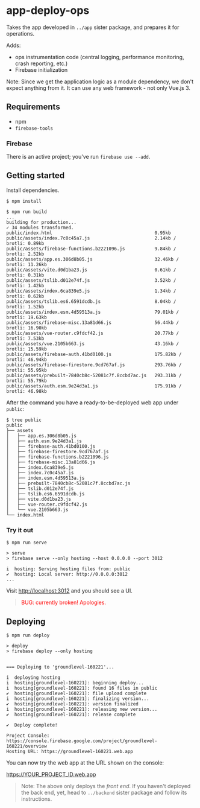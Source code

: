 # app-deploy-ops

Takes the app developed in `../app` sister package, and prepares it for operations.

Adds:

- ops instrumentation code (central logging, performance monitoring, crash reporting, etc.)
- Firebase initialization

Note: Since we get the application logic as a module dependency, we don't expect anything from it. It can use any web framework - not only Vue.js 3.

## Requirements

- npm
- `firebase-tools`

### Firebase

There is an active project; you've run `firebase use --add`.

## Getting started

Install dependencies.

```
$ npm install
```

```
$ npm run build
...
building for production...
✓ 34 modules transformed.
public/index.html                                      0.95kb
public/assets/index.7c0c45a7.js                        2.14kb / brotli: 0.89kb
public/assets/firebase-functions.b2221096.js           9.84kb / brotli: 2.52kb
public/assets/app.es.306d8b05.js                       32.46kb / brotli: 11.26kb
public/assets/vite.d0d1ba23.js                         0.61kb / brotli: 0.31kb
public/assets/tslib.d012e74f.js                        3.52kb / brotli: 1.42kb
public/assets/index.6ca839e5.js                        1.34kb / brotli: 0.62kb
public/assets/tslib.es6.6591dcdb.js                    8.04kb / brotli: 1.52kb
public/assets/index.esm.4d59513a.js                    79.01kb / brotli: 19.63kb
public/assets/firebase-misc.13a81d66.js                56.44kb / brotli: 16.90kb
public/assets/vue-router.c9fdcf42.js                   20.77kb / brotli: 7.53kb
public/assets/vue.2105b663.js                          43.16kb / brotli: 15.59kb
public/assets/firebase-auth.41bd0100.js                175.82kb / brotli: 46.94kb
public/assets/firebase-firestore.9cd767af.js           293.76kb / brotli: 55.95kb
public/assets/prebuilt-7840cb8c-52081c7f.8ccbd7ac.js   293.31kb / brotli: 55.79kb
public/assets/auth.esm.9e24d3a1.js                     175.91kb / brotli: 46.98kb
```

After the command you have a ready-to-be-deployed web app under `public`:

```
$ tree public
public
├── assets
│   ├── app.es.306d8b05.js
│   ├── auth.esm.9e24d3a1.js
│   ├── firebase-auth.41bd0100.js
│   ├── firebase-firestore.9cd767af.js
│   ├── firebase-functions.b2221096.js
│   ├── firebase-misc.13a81d66.js
│   ├── index.6ca839e5.js
│   ├── index.7c0c45a7.js
│   ├── index.esm.4d59513a.js
│   ├── prebuilt-7840cb8c-52081c7f.8ccbd7ac.js
│   ├── tslib.d012e74f.js
│   ├── tslib.es6.6591dcdb.js
│   ├── vite.d0d1ba23.js
│   ├── vue-router.c9fdcf42.js
│   └── vue.2105b663.js
└── index.html
```

### Try it out

```
$ npm run serve

> serve
> firebase serve --only hosting --host 0.0.0.0 --port 3012

i  hosting: Serving hosting files from: public
✔  hosting: Local server: http://0.0.0.0:3012
...
```

Visit [http://localhost:3012](http://localhost:3012) and you should see a UI.

><font color=red>BUG: currently broken! Apologies.</font>

## Deploying

```
$ npm run deploy

> deploy
> firebase deploy --only hosting


=== Deploying to 'groundlevel-160221'...

i  deploying hosting
i  hosting[groundlevel-160221]: beginning deploy...
i  hosting[groundlevel-160221]: found 16 files in public
✔  hosting[groundlevel-160221]: file upload complete
i  hosting[groundlevel-160221]: finalizing version...
✔  hosting[groundlevel-160221]: version finalized
i  hosting[groundlevel-160221]: releasing new version...
✔  hosting[groundlevel-160221]: release complete

✔  Deploy complete!

Project Console: https://console.firebase.google.com/project/groundlevel-160221/overview
Hosting URL: https://groundlevel-160221.web.app
```

You can now try the web app at the URL shown on the console:

[https://YOUR\_PROJECT\_ID.web.app](https://YOUR_PROJECT_ID.web.app)

>Note: The above only deploys the *front end*. If you haven't deployed the back end, yet, head to `../backend` sister package and follow its instructions.

<!-- tbd.??
---

<p align=right>Next: <a href="./README.ops.md">Ops monitoring</a></p>
-->